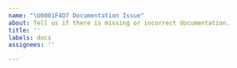 ```yaml
---
name: "\U0001F4D7 Documentation Issue"
about: Tell us if there is missing or incorrect documentation.
title: ''
labels: docs
assignees: ''

---
```



